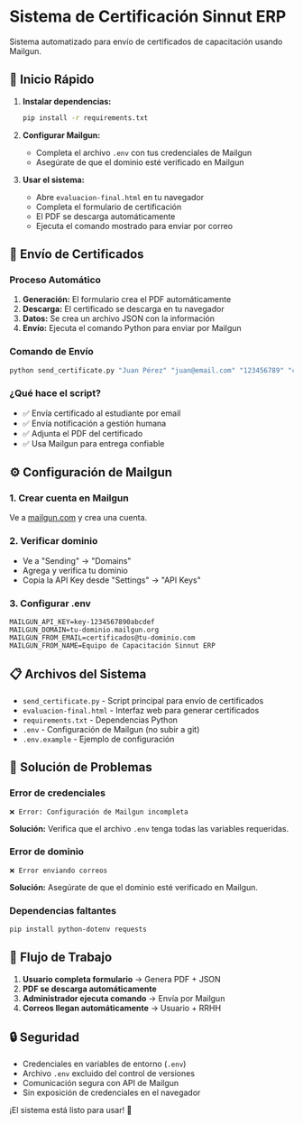 # Sistema de Certificación Sinnut ERP

Sistema automatizado para envío de certificados de capacitación usando Mailgun.

## 🚀 Inicio Rápido

1. **Instalar dependencias:**
   ```bash
   pip install -r requirements.txt
   ```

2. **Configurar Mailgun:**
   - Completa el archivo `.env` con tus credenciales de Mailgun
   - Asegúrate de que el dominio esté verificado en Mailgun

3. **Usar el sistema:**
   - Abre `evaluacion-final.html` en tu navegador
   - Completa el formulario de certificación
   - El PDF se descarga automáticamente
   - Ejecuta el comando mostrado para enviar por correo

## 📧 Envío de Certificados

### Proceso Automático

1. **Generación:** El formulario crea el PDF automáticamente
2. **Descarga:** El certificado se descarga en tu navegador
3. **Datos:** Se crea un archivo JSON con la información
4. **Envío:** Ejecuta el comando Python para enviar por Mailgun

### Comando de Envío

```bash
python send_certificate.py "Juan Pérez" "juan@email.com" "123456789" "certificado_juan.pdf"
```

### ¿Qué hace el script?

- ✅ Envía certificado al estudiante por email
- ✅ Envía notificación a gestión humana
- ✅ Adjunta el PDF del certificado
- ✅ Usa Mailgun para entrega confiable

## ⚙️ Configuración de Mailgun

### 1. Crear cuenta en Mailgun
Ve a [mailgun.com](https://www.mailgun.com) y crea una cuenta.

### 2. Verificar dominio
- Ve a "Sending" → "Domains"
- Agrega y verifica tu dominio
- Copia la API Key desde "Settings" → "API Keys"

### 3. Configurar .env
```env
MAILGUN_API_KEY=key-1234567890abcdef
MAILGUN_DOMAIN=tu-dominio.mailgun.org
MAILGUN_FROM_EMAIL=certificados@tu-dominio.com
MAILGUN_FROM_NAME=Equipo de Capacitación Sinnut ERP
```

## 📋 Archivos del Sistema

- `send_certificate.py` - Script principal para envío de certificados
- `evaluacion-final.html` - Interfaz web para generar certificados
- `requirements.txt` - Dependencias Python
- `.env` - Configuración de Mailgun (no subir a git)
- `.env.example` - Ejemplo de configuración

## 🔧 Solución de Problemas

### Error de credenciales
```
❌ Error: Configuración de Mailgun incompleta
```
**Solución:** Verifica que el archivo `.env` tenga todas las variables requeridas.

### Error de dominio
```
❌ Error enviando correos
```
**Solución:** Asegúrate de que el dominio esté verificado en Mailgun.

### Dependencias faltantes
```bash
pip install python-dotenv requests
```

## 📧 Flujo de Trabajo

1. **Usuario completa formulario** → Genera PDF + JSON
2. **PDF se descarga automáticamente**
3. **Administrador ejecuta comando** → Envía por Mailgun
4. **Correos llegan automáticamente** → Usuario + RRHH

## 🔒 Seguridad

- Credenciales en variables de entorno (`.env`)
- Archivo `.env` excluido del control de versiones
- Comunicación segura con API de Mailgun
- Sin exposición de credenciales en el navegador

¡El sistema está listo para usar! 🎉